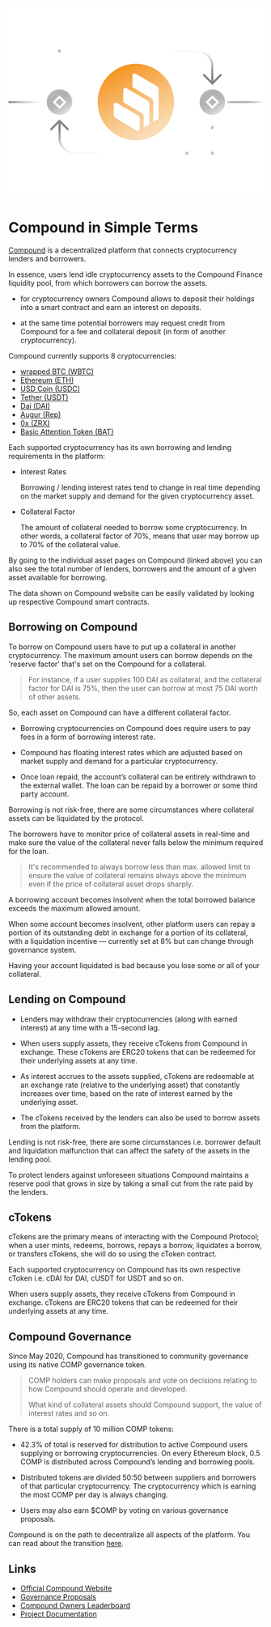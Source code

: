 ![](images/comp-Main-l.png)

# Compound in Simple Terms

[Compound](https://app.compound.finance) is a decentralized platform that connects cryptocurrency lenders and borrowers. 

In essence, users lend idle cryptocurrency assets to the Compound Finance liquidity pool, from which borrowers can borrow the assets.

- for cryptocurrency owners Compound allows to deposit their holdings into a smart contract and earn an interest on deposits. 

- at the same time potential borrowers may request credit from Compound for a fee and collateral deposit (in form of another cryptocurrency).

Compound currently supports 8 cryptocurrencies: 

- [wrapped BTC (WBTC)](https://compound.finance/markets/WBTC)
- [Ethereum (ETH)](https://compound.finance/markets/ETH)
- [USD Coin (USDC)](https://compound.finance/markets/USDC)
- [Tether (USDT)](https://compound.finance/markets/USDT)
- [Dai (DAI)](https://compound.finance/markets/DAI)
- [Augur (Rep)](https://compound.finance/markets/REP)
- [0x (ZRX)](https://compound.finance/markets/ZRX)
- [Basic Attention Token (BAT)](https://compound.finance/markets/BAT)

Each supported cryptocurrency has its own borrowing and lending requirements in the platform:

- Interest Rates

    Borrowing / lending  interest rates tend to change in real time depending on the market supply and demand for the given cryptocurrency asset.
    
- Collateral Factor

    The amount of collateral needed to borrow some cryptocurrency. In other words, a collateral factor of 70%, means that user may borrow up to 70% of the collateral value.
    
By going to the individual asset pages on Compound (linked above) you can also see the total number of lenders, borrowers and the amount of a given asset available for borrowing. 

The data shown on Compound website can be easily validated by looking up respective Compound smart contracts.

## Borrowing on Compound

To borrow on Compound users have to put up a collateral in another cryptocurrency. The maximum amount users can borrow depends on the 'reserve factor' that's set on the Compound for a collateral. 

> For instance, if a user supplies 100 DAI as collateral, and the collateral factor for DAI is 75%, then the user can borrow at most 75 DAI worth of other assets. 

So, each asset on Compound can have a different collateral factor. 

- Borrowing cryptocurrencies on Compound does require users to pay fees in a form of borrowing interest rate.

- Compound has floating interest rates which are adjusted based on market supply and demand for a particular cryptocurrency.

- Once loan repaid, the account’s collateral can be entirely withdrawn to the external wallet. The loan can be repaid by a borrower or some third party account. 

Borrowing is not risk-free, there are some circumstances where collateral assets can be liquidated by the protocol.

The borrowers have to monitor price of collateral assets in real-time and make sure the value of the collateral never falls below the minimum required for the loan. 

> It's recommended to always borrow less than max. allowed limit to ensure the value of collateral remains always above the minimum even if the price of collateral asset drops sharply.

A borrowing account becomes insolvent when the total borrowed balance exceeds the maximum allowed amount. 

When some account becomes insolvent, other platform users can repay a portion of its outstanding debt in exchange for a portion of its collateral, with a liquidation incentive — currently set at 8% but can change through governance system. 

Having your account liquidated is bad because you lose some or all of your collateral.

## Lending on Compound 

- Lenders may withdraw their cryptocurrencies (along with earned interest) at any time with a 15-second lag.

- When users supply assets, they receive cTokens from Compound in exchange. These cTokens are ERC20 tokens that can be redeemed for their underlying assets at any time. 

- As interest accrues to the assets supplied, cTokens are redeemable at an exchange rate (relative to the underlying asset) that constantly increases over time, based on the rate of interest earned by the underlying asset.

- The cTokens received by the lenders can also be used to borrow assets from the platform.

Lending is not risk-free, there are some circumstances i.e. borrower default and liquidation malfunction that can affect the safety of the assets in the lending pool.

To protect lenders against unforeseen situations Compound maintains a reserve pool that grows in size by taking a small cut from the rate paid by the lenders.
 
## cTokens 

cTokens are the primary means of interacting with the Compound Protocol; when a user mints, redeems, borrows, repays a borrow, liquidates a borrow, or transfers cTokens, she will do so using the cToken contract.

Each supported cryptocurrency on Compound has its own respective cToken i.e. cDAI for DAI, cUSDT for USDT and so on.

When users supply assets, they receive cTokens from Compound in exchange. cTokens are ERC20 tokens that can be redeemed for their underlying assets at any time.

## Compound Governance

Since May 2020, Compound has transitioned to community governance using its native COMP governance token.

> COMP holders can make proposals and vote on decisions relating to how Compound should operate and developed. 
>
> What kind of collateral assets should Compound support, the value of interest rates and so on. 

There is a total supply of 10 million COMP tokens:
 
- 42.3% of total is reserved for distribution to active Compound users supplying or borrowing cryptocurrencies. On every Ethereum block, 0.5 COMP is distributed across Compound’s lending and borrowing pools.
 
- Distributed tokens are divided 50:50 between suppliers and borrowers of that particular cryptocurrency. The cryptocurrency which is earning the most COMP per day is always changing.

- Users may also earn $COMP by voting on various governance proposals.

Compound is on the path to decentralize all aspects of the platform. You can read about the transition [here](https://medium.com/compound-finance/expanding-compound-governance-ce13fcd4fe36).

## Links

- [Official Compound Website](https://compound.finance)
- [Governance Proposals](https://compound.finance/governance/proposals)
- [Compound Owners Leaderboard](https://compound.finance/governance/leaderboard)
- [Project Documentation](https://compound.finance/docs)
